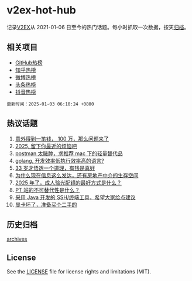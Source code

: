 # v2ex-hot-hub

 记录[V2EX](https://www.v2ex.com/)从 2021-01-06 日至今的热门话题。每小时抓取一次数据，按天[归档](archives)。
 
 ## 相关项目

- [GitHub热榜](https://github.com/lonnyzhang423/github-hot-hub)
- [知乎热榜](https://github.com/lonnyzhang423/zhihu-hot-hub)
- [微博热榜](https://github.com/lonnyzhang423/weibo-hot-hub)
- [头条热榜](https://github.com/lonnyzhang423/toutiao-hot-hub)
- [抖音热榜](https://github.com/lonnyzhang423/douyin-hot-hub)


 `更新时间：2025-01-03 06:10:24 +0800`

## 热议话题

1. [意外得到一笔钱， 100 万，那么问题来了](https://www.v2ex.com/t/1101896)
1. [2025, 留下你最近的烦恼吧](https://www.v2ex.com/t/1101874)
1. [postman 太臃肿，求推荐 mac 下的轻量替代品](https://www.v2ex.com/t/1101928)
1. [golang, 开发效率低执行效率高的语言?](https://www.v2ex.com/t/1101972)
1. [33 岁才悟透一个道理，有钱是真好](https://www.v2ex.com/t/1101991)
1. [为什么现在信息这么发达，还有房地产中介的生存空间](https://www.v2ex.com/t/1101882)
1. [2025 年了，成人验光配镜的最好方式是什么？](https://www.v2ex.com/t/1101916)
1. [PT 站的不可替代性是什么？](https://www.v2ex.com/t/1101920)
1. [采用 Java 开发的 SSH/终端工具，希望大家给点建议](https://www.v2ex.com/t/1101966)
1. [显卡坏了，准备买个二手的](https://www.v2ex.com/t/1101893)

## 历史归档

[archives](archives)

## License

See the [LICENSE](LICENSE) file for license rights and limitations (MIT).

